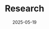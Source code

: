 ---
title: 'Research'
date: 2025-05-19
type: landing

design:
  # Section spacing
  spacing: '6rem'

# Page sections
sections:
  - block: markdown
    # content:
    #   title: 'Research Interests'
    #   subtitle: ''
    #   text: |-
    #     Chunxiang Wang received his B.Eng. in Automation from Harbin Institute of Technology (2015–2019). From 2018 to 2021, he was with the Research Institute of Intelligent Control and Systems, where he worked on robotic micromanipulation for zebrafish microinjection, participating the development of 3D calibration, visual feedback, non-invasive object capture, and 3D posture control algorithms. He also independently developed a multi-object tracking system for zebrafish larvae under high density and occlusions.

    #     Since 2021, he has been a Ph.D. student in the D-PI at MPI-IS and D-ITET at ETH Zürich. His research focuses on soft millirobots with novel functionalities, integrating computer vision and closed-loop magnetic actuation. His expertise spans soft robot design and mechanics, image processing, medical imaging, and magnetic control systems.

    #     **Peer Reviewer:** IEEE/ASME Transactions on Mechatronics (T-Mech), IEEE Transactions on Cybernetics, IEEE International Conference on Robotics and Automation (ICRA), and Research.
    
  - block: collection
    id: papers
    content:
      title: Featured Publications
      filters:
        folders:
          - publication
        featured_only: true
    design:
      view: article-grid
      fill_image: false
      columns: 3



  - block: collection
    content:
      title: Recent Publications
      text: ""
      filters:
        folders:
          - publication
        exclude_featured: false
    design:
      view: citation
---